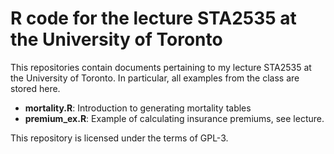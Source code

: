 # R code for the lecture STA2535 at the University of Toronto

This repositories contain documents pertaining to my lecture STA2535 at the 
University of Toronto. In particular, all examples from the class are stored here.

* **mortality.R**: Introduction to generating mortality tables
* **premium_ex.R**: Example of calculating insurance premiums, see lecture.


This repository is licensed under the terms of GPL-3.
